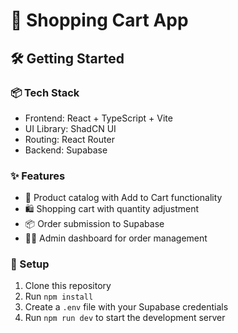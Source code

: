 # 🚀 Shopping Cart App

## 🛠️ Getting Started

### 📦 Tech Stack
- Frontend: React + TypeScript + Vite
- UI Library: ShadCN UI
- Routing: React Router
- Backend: Supabase

### ✨ Features
- 🛒 Product catalog with Add to Cart functionality
- 🛍️ Shopping cart with quantity adjustment
- 📦 Order submission to Supabase
- 👨‍💼 Admin dashboard for order management

### 🔧 Setup
1. Clone this repository
2. Run `npm install`
3. Create a `.env` file with your Supabase credentials
4. Run `npm run dev` to start the development server